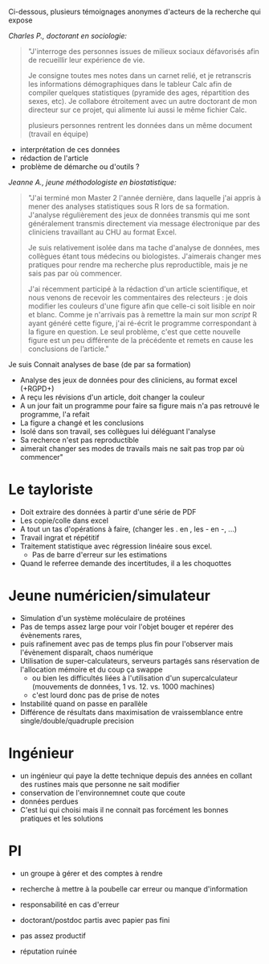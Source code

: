 Ci-dessous, plusieurs témoignages anonymes d'acteurs de la recherche qui expose  

*Charles P., doctorant en sociologie:*
> "J'interroge des personnes issues de milieux sociaux défavorisés afin de recueillir leur expérience de vie.
>  
> Je consigne toutes mes notes dans un carnet relié, et je retranscris les informations démographiques dans le tableur Calc afin de compiler quelques statistiques (pyramide des ages, répartition des sexes, etc). Je collabore étroitement avec un autre doctorant de mon directeur sur ce projet, qui alimente lui aussi le même fichier Calc.
>
> plusieurs personnes rentrent les données dans un même document (travail en équipe)
- interprétation de ces données
- rédaction de l'article
- problème de démarche ou d'outils ?

*Jeanne A., jeune méthodologiste en biostatistique:*
> "J'ai terminé mon Master 2 l'année dernière, dans laquelle j'ai appris à mener des analyses statistiques sous R lors de sa formation. J'analyse régulièrement des jeux de données transmis qui me sont généralement transmis directement via message électronique par des cliniciens travaillant au CHU au format Excel.  
> 
>Je suis relativement isolée dans ma tache d'analyse de données, mes collègues étant tous médecins ou biologistes. J'aimerais changer mes pratiques pour rendre ma recherche plus reproductible, mais je ne sais pas par où commencer.  
>  
>J'ai récemment participé à la rédaction d'un article scientifique, et nous venons de recevoir les commentaires des relecteurs : je dois modifier les couleurs d'une figure afin que celle-ci soit lisible en noir et blanc. Comme je n'arrivais pas à remettre la main sur mon *script* R ayant généré cette figure, j'ai ré-écrit le programme correspondant à la figure en question. Le seul problème, c'est que cette nouvelle figure est un peu différente de la précédente et remets en cause les conclusions de l’article."

Je suis Connait analyses de base (de par sa formation)
- Analyse des jeux de données pour des cliniciens, au format excel (+RGPD+)
- A reçu les révisions d'un article, doit changer la couleur
- A un jour fait un programme pour faire sa figure mais n'a pas retrouvé le programme, l'a refait
- La figure a changé et les conclusions
- Isolé dans son travail, ses collègues lui déléguant l'analyse
- Sa recherce n'est pas reproductible
- aimerait changer ses modes de travails mais ne sait pas trop par où
  commencer"
# Le tayloriste
- Doit extraire des données à partir d'une série de PDF
- Les copie/colle dans excel
- A tout un tas d'opérations à faire, (changer les . en , les - en -, ...)
- Travail ingrat et répétitif
- Traitement statistique avec régression linéaire sous excel.
  - Pas de barre d'erreur sur les estimations
- Quand le referree demande des incertitudes, il a les choquottes
# Jeune numéricien/simulateur
- Simulation d'un système moléculaire de protéines
- Pas de temps assez large pour voir l'objet bouger et repérer des
  évènements rares,
- puis rafinement avec pas de temps plus fin pour l'observer mais
  l'évènement disparaît, chaos numérique
- Utilisation de super-calculateurs, serveurs partagés sans
  réservation de l'allocation mémoire et du coup ça swappe
  - ou bien les difficultés liées à l'utilisation d'un
    supercalculateur (mouvements de données, 1 vs. 12. vs. 1000
    machines)
  - c'est lourd donc pas de prise de notes
- Instabilité quand on passe en parallèle
- Différence de résultats dans maximisation de vraissemblance entre
  single/double/quadruple precision
# Ingénieur
- un ingénieur qui paye la dette technique depuis des années en
  collant des rustines mais que personne ne sait modifier
- conservation de l'environnemnet coute que coute
- données perdues
- C'est lui qui choisi mais il ne connait pas forcément les bonnes
  pratiques et les solutions
# PI
- un groupe à gérer et des comptes à rendre

- recherche à mettre à la poubelle car erreur ou manque d'information
- responsabilité en cas d'erreur
- doctorant/postdoc partis avec papier pas fini
- pas assez productif
- réputation ruinée


